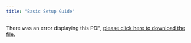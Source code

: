 ```yaml
---
title: "Basic Setup Guide"
---
```


<object data="https://www.truenas.com/docs/files/FNCertifiedBSGv2_7.pdf" type="application/pdf" width="95%" height="1000">
  There was an error displaying this PDF, <a href="https://www.truenas.com/docs/files/FNCertifiedBSGv2_7.pdf">please click here to download the file.</a>
</object>
